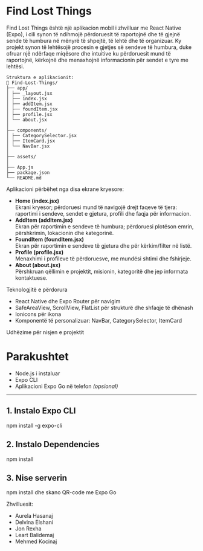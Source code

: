 # Find Lost Things

Find Lost Things është një aplikacion mobil i zhvilluar me React Native (Expo), i cili synon të ndihmojë përdoruesit të raportojnë dhe të gjejnë sende të humbura në mënyrë të shpejtë, të lehtë dhe të organizuar.
Ky projekt synon të lehtësojë procesin e gjetjes së sendeve të humbura, duke ofruar një ndërfaqe miqësore dhe intuitive ku përdoruesit mund të raportojnë, kërkojnë dhe menaxhojnë informacionin për sendet e tyre me lehtësi.

```
Struktura e aplikacionit:
📁 Find-Lost-Things/
├── app/
│ ├── _layout.jsx
│ ├── index.jsx
│ ├── addItem.jsx
│ ├── foundItem.jsx
│ ├── profile.jsx
│ └── about.jsx
│
├── components/
│ ├── CategorySelector.jsx
│ ├── ItemCard.jsx
│ └── NavBar.jsx
│
├── assets/
│
├── App.js
├── package.json
└── README.md
```

Aplikacioni përbëhet nga disa ekrane kryesore:

- **Home (index.jsx)**  
  Ekrani kryesor; përdoruesi mund të navigojë drejt faqeve të tjera: raportimi i sendeve, sendet e gjetura, profili dhe faqja për informacion.
- **AddItem (addItem.jsx)**  
  Ekran për raportimin e sendeve të humbura; përdoruesi plotëson emrin, përshkrimin, lokacionin dhe kategorinë.
- **FoundItem (foundItem.jsx)**  
  Ekran për raportimin e sendeve të gjetura dhe për kërkim/filter në listë.
- **Profile (profile.jsx)**  
  Menaxhimi i profileve të përdoruesve, me mundësi shtimi dhe fshirjeje.
- **About (about.jsx)**  
  Përshkruan qëllimin e projektit, misionin, kategoritë dhe jep informata kontaktuese.

Teknologjitë e përdorura

- React Native dhe Expo Router për navigim
- SafeAreaView, ScrollView, FlatList për strukturë dhe shfaqje të dhënash
- Ionicons për ikona
- Komponentë të personalizuar: NavBar, CategorySelector, ItemCard

Udhëzime për nisjen e projektit

# Parakushtet

- Node.js i instaluar
- Expo CLI
- Aplikacioni Expo Go në telefon _(opsional)_

---

## 1. Instalo Expo CLI

npm install -g expo-cli

## 2. Instalo Dependencies

npm install

## 3. Nise serverin

npm install dhe skano QR-code me Expo Go

Zhvilluesit:

- Aurela Hasanaj
- Delvina Elshani
- Jon Rexha
- Leart Balidemaj
- Mehmed Kocinaj
